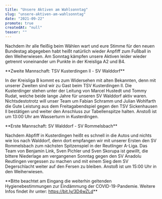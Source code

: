 ```yaml
---
title: "Unsere Aktiven am Wahlsonntag"
slug: "unsere-aktiven-am-wahlsonntag"
date: "2021-09-22"
promote: true
createdAt: "null"
teaser: ""
---
```

<p class="MsoNoSpacing">Nachdem ihr alle fleißig beim Wählen wart und eure Stimme für den neuen Bundestag abgegeben habt heißt natürlich wieder Anpfiff zum Fußball in den Weiherwiesen. Am Sonntag kämpfen unsere Aktiven leider wieder getrennt voneinander um Punkte in der Kreisliga A2 und B4.


<p class="MsoNoSpacing">**Zweite Mannschaft: TSV Kusterdingen ll - SV Walddorf**


<p class="MsoNoSpacing">In der Kreisliga B kommt es zum Widersehen mit alten Bekannten, denn mit unserer Zweiten sind wir zu Gast beim TSV Kusterdingen ll. Die Kusterdinger stehen unter der Leitung von Marcel Hustedt und Tommy Rudat, welche beide lange Jahre für unseren SV Walddorf aktiv waren. Nichtsdestotrotz will unser Team um Fabian Schramm und Julian Wohlfarth die Gute Leistung aus dem Freitagabendspiel gegen den TSV Sickenhausen ll bestätigen und weiter den Anschluss zur Tabellenspitze halten. Anstoß ist um 13:00 Uhr am Wasserturm in Kusterdingen.


<p class="MsoNoSpacing"> 


<p class="MsoNoSpacing">**Erste Mannschaft: SV Walddorf - SV Rommelsbach**


<p class="MsoNoSpacing">Nachdem Abpfiff in Kusterdingen heißt es schnell in die Autos und nichts wie los nach Walddorf, denn dort empfangen wir mit unserer Ersten den SV Rommelsbach zum nächsten Spitzenspiel in der Reutlinger A-Liga. Das Team von Benjamin Link, Sven Pichler und Sven Skorupa ist gewillt, die bittere Niederlage am vergangenen Sonntag gegen den SV Anadolu Reutlingen vergessen zu machen und mit einem Sieg dem SV Degerschlacht weiter auf den Fersen zu bleiben. Anstoß ist um 15:00 Uhr in den Weiherwiesen.


<p class="MsoNoSpacing"> 


<p class="MsoNoSpacing">**Bitte beachtet am Eingang die weiterhin geltenden Hygienebestimmungen zur Eindämmung der COVID-19-Pandemie. Weitere Infos findet ihr unter: <a href="https://bit.ly/3D4wZLd">https://bit.ly/3D4wZLd</a>**
